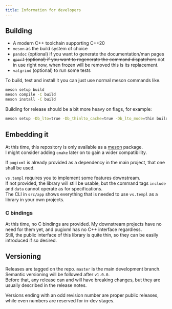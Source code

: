 ```yaml
---
title: Information for developers
---
```


## Building

- A modern C++ toolchain supporting C++20
- `meson` as the build system of choice
- `pandoc` (optional) if you want to generate the documentation/man pages
- ~~`gperf` (optional) if you want to regenerate the command dispatchers~~ not in use right now, when frozen will be removed this is its replacement.
- `valgrind` (optional) to run some tests

To build, test and install it you can just use normal meson commands like.

```bash
meson setup build
meson compile -C build
meson install -C build
```

Building for release should be a bit more heavy on flags, for example:

```bash
meson setup -Db_lto=true -Db_thinlto_cache=true -Db_lto_mode=thin build --buildtype=release
```

## Embedding it

At this time, this repository is only available as a [meson](https://mesonbuild.com/) package.  
I might consider adding `cmake` later on to gain a wider compatibility.

If `pugixml` is already provided as a dependency in the main project, that one shall be used.

`vs.templ` requires you to implement some features downstream.  
If not provided, the library will still be usable, but the command tags `include` and `data` cannot operate as for specifications.  
The CLI in `src/app` shows everything that is needed to use `vs.templ` as a library in your own projects.

### C bindings

At this time, no C bindings are provided. My downstream projects have no need for them yet, and pugixml has no C++ interface regardless.  
Still, the public interface of this library is quite thin, so they can be easily introduced if so desired.

## Versioning

Releases are tagged on the repo. `master` is the main development branch.  
Semantic versioning will be followed after `v1.0.0`.  
Before that, any release can and will have breaking changes, but they are usually described in the release notes.

Versions ending with an odd revision number are proper public releases, while even numbers are reserved for in-dev stages.
